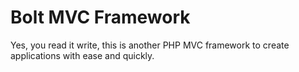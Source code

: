 # Bolt MVC Framework

Yes, you read it write, this is another PHP MVC framework to create applications with ease and quickly. 